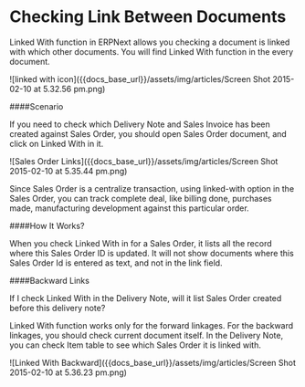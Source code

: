 <h1>Checking Link Between Documents</h1>

Linked With function in ERPNext allows you checking a document is linked with which other documents. You will find Linked With function in the every document.

![linked with icon]({{docs_base_url}}/assets/img/articles/Screen Shot 2015-02-10 at 5.32.56 pm.png)

####Scenario

If you need to check which Delivery Note and Sales Invoice has been created against Sales Order, you should open Sales Order document, and click on Linked With in it.

![Sales Order Links]({{docs_base_url}}/assets/img/articles/Screen Shot 2015-02-10 at 5.35.44 pm.png)

Since Sales Order is a centralize transaction, using linked-with option in the Sales Order, you can track complete deal, like billing done, purchases made, manufacturing development against this particular order.

####How It Works?

When you check Linked With in for a Sales Order, it lists all the record where this Sales Order ID is updated. It will not show documents where this Sales Order Id is entered as text, and not in the link field.

####Backward Links

If I check Linked With in the Delivery Note, will it list Sales Order created before this delivery  note?

Linked With function works only for the forward linkages. For the backward linkages, you should check current document itself. In the Delivery Note, you can check Item table to see which Sales Order it is linked with.

![Linked With Backward]({{docs_base_url}}/assets/img/articles/Screen Shot 2015-02-10 at 5.36.23 pm.png)

<!-- markdown -->